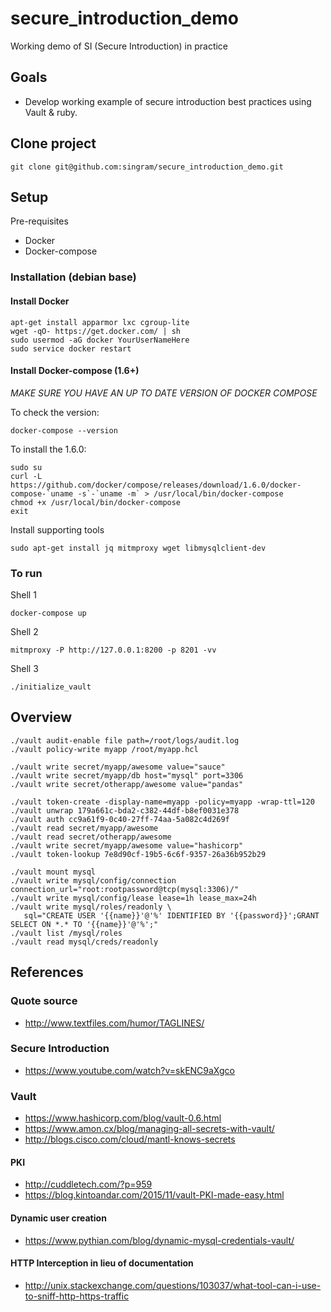 # secure_introduction_demo
Working demo of SI (Secure Introduction) in practice

## Goals
- Develop working example of secure introduction best practices using Vault & ruby.

## Clone project

    git clone git@github.com:singram/secure_introduction_demo.git

## Setup

Pre-requisites
- Docker
- Docker-compose

### Installation (debian base)

#### Install Docker

    apt-get install apparmor lxc cgroup-lite
    wget -qO- https://get.docker.com/ | sh
    sudo usermod -aG docker YourUserNameHere
    sudo service docker restart

#### Install Docker-compose  (1.6+)

*MAKE SURE YOU HAVE AN UP TO DATE VERSION OF DOCKER COMPOSE*

To check the version:

    docker-compose --version

To install the 1.6.0:

    sudo su
    curl -L https://github.com/docker/compose/releases/download/1.6.0/docker-compose-`uname -s`-`uname -m` > /usr/local/bin/docker-compose
    chmod +x /usr/local/bin/docker-compose
    exit

Install supporting tools

    sudo apt-get install jq mitmproxy wget libmysqlclient-dev

### To run

Shell 1

    docker-compose up

Shell 2

    mitmproxy -P http://127.0.0.1:8200 -p 8201 -vv

Shell 3

    ./initialize_vault

## Overview

    ./vault audit-enable file path=/root/logs/audit.log
    ./vault policy-write myapp /root/myapp.hcl

    ./vault write secret/myapp/awesome value="sauce"
    ./vault write secret/myapp/db host="mysql" port=3306
    ./vault write secret/otherapp/awesome value="pandas"

    ./vault token-create -display-name=myapp -policy=myapp -wrap-ttl=120
    ./vault unwrap 179a661c-bda2-c382-44df-b8ef0031e378
    ./vault auth cc9a61f9-0c40-27ff-74aa-5a082c4d269f
    ./vault read secret/myapp/awesome
    ./vault read secret/otherapp/awesome
    ./vault write secret/myapp/awesome value="hashicorp"
    ./vault token-lookup 7e8d90cf-19b5-6c6f-9357-26a36b952b29

    ./vault mount mysql
    ./vault write mysql/config/connection connection_url="root:rootpassword@tcp(mysql:3306)/"
    ./vault write mysql/config/lease lease=1h lease_max=24h
    ./vault write mysql/roles/readonly \
       sql="CREATE USER '{{name}}'@'%' IDENTIFIED BY '{{password}}';GRANT SELECT ON *.* TO '{{name}}'@'%';"
    ./vault list /mysql/roles
    ./vault read mysql/creds/readonly

## References

### Quote source
- http://www.textfiles.com/humor/TAGLINES/

### Secure Introduction
- https://www.youtube.com/watch?v=skENC9aXgco

### Vault
- https://www.hashicorp.com/blog/vault-0.6.html
- https://www.amon.cx/blog/managing-all-secrets-with-vault/
- http://blogs.cisco.com/cloud/mantl-knows-secrets

#### PKI
- http://cuddletech.com/?p=959
- https://blog.kintoandar.com/2015/11/vault-PKI-made-easy.html

#### Dynamic user creation
- https://www.pythian.com/blog/dynamic-mysql-credentials-vault/

#### HTTP Interception in lieu of documentation
- http://unix.stackexchange.com/questions/103037/what-tool-can-i-use-to-sniff-http-https-traffic